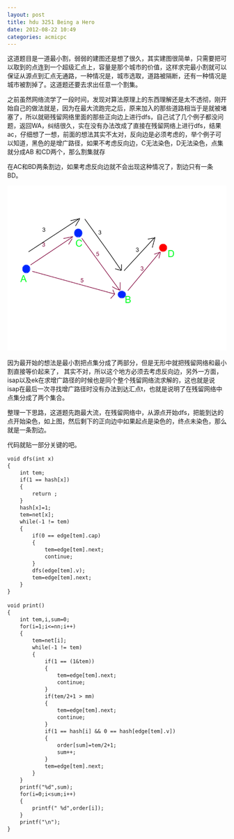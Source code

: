 ```yaml
---
layout: post
title: hdu 3251 Being a Hero
date: 2012-08-22 10:49
categories: acmicpc
---
```


这道题目是一道最小割，弱弱的建图还是想了很久，其实建图很简单，只需要把可以取到的点连到一个超级汇点上，容量是那个城市的价值，这样求完最小割就可以保证从源点到汇点无通路，一种情况是，城市选取，道路被隔断，还有一种情况是城市被割掉了。这道题还要去求出任意一个割集。

之前虽然网络流学了一段时间，发现对算法原理上的东西理解还是太不透彻，刚开始自己的做法就是，因为在最大流跑完之后，原来加入的那些道路相当于是就被堵塞了，所以就砸残留网络里面的那些正向边上进行dfs，自己试了几个例子都没问题，返回WA，纠结很久，实在没有办法改成了直接在残留网络上进行dfs，结果ac，仔细想了一想，前面的想法其实不太对，反向边是必须考虑的，举个例子可以知道，黑色的是增广路径，如果不考虑反向边，C无法染色，D无法染色，点集就分成AB 和CD两个，那么割集就存

在AC和BD两条割边，如果考虑反向边就不会出现这种情况了，割边只有一条BD。

<p><img src="static/images/1345604859_3305.png" width="600" alt="Map of Angkor" /></p>

因为最开始的想法是最小割把点集分成了两部分，但是无形中就把残留网络和最小割直接等价起来了， 其实不对，所以这个地方必须去考虑反向边，另外一方面，isap以及ek在求增广路径的时候也是同个整个残留网络流求解的，这也就是说isap在最后一次寻找增广路径时没有办法到达汇点t，也就是说明了在残留网络中点集分成了两个集合。

整理一下思路，这道题先跑最大流，在残留网络中，从源点开始dfs，把能到达的点开始染色，如上图，然后剩下的正向边中如果起点是染色的，终点未染色，那么就是一条割边。

代码就贴一部分关键的吧。

    void dfs(int x)  
    {  
        int tem;  
        if(1 == hash[x])  
        {      
            return ;  
        }  
        hash[x]=1;  
        tem=net[x];  
        while(-1 != tem)  
        {  
            if(0 == edge[tem].cap)  
            {  
                tem=edge[tem].next;  
                continue;      
            }  
            dfs(edge[tem].v);  
            tem=edge[tem].next;  
        }  
    }  
      
    void print()  
    {  
        int tem,i,sum=0;  
        for(i=1;i<=nn;i++)  
        {  
            tem=net[i];  
            while(-1 != tem)  
            {  
                if(1 == (1&tem))  
                {  
                    tem=edge[tem].next;  
                    continue;  
                }  
                if(tem/2+1 > mm)  
                {  
                    tem=edge[tem].next;  
                    continue;  
                }  
                if(1 == hash[i] && 0 == hash[edge[tem].v])  
                {  
                    order[sum]=tem/2+1;  
                    sum++;  
                }  
                tem=edge[tem].next;  
            }  
        }  
        printf("%d",sum);  
        for(i=0;i<sum;i++)  
        {  
            printf(" %d",order[i]);  
        }  
        printf("\n");  
    }  

 
